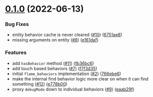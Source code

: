 # [0.1.0](https://github.com/VeryGoodOpenSource/flame_behaviors/compare/v0.0.1-dev.1...v0.1.0) (2022-06-13)

### Bug Fixes

- entity behavior cache is never cleared ([#10](https://github.com/VeryGoodOpenSource/flame_behaviors/issues/10)) ([6751ae8](https://github.com/VeryGoodOpenSource/flame_behaviors/commit/6751ae85eefdc848dd8f4c6c221c3f5d49303aed))
- missing arguments on entity ([#8](https://github.com/VeryGoodOpenSource/flame_behaviors/issues/8)) ([e161daf](https://github.com/VeryGoodOpenSource/flame_behaviors/commit/e161daf360f49423355b4822ff4342bad00c6977))

### Features

- add `hasBehavior` method ([#11](https://github.com/VeryGoodOpenSource/flame_behaviors/issues/11)) ([fb36bc6](https://github.com/VeryGoodOpenSource/flame_behaviors/commit/fb36bc67c152d17fa98b56f88f42b1d86452c4ab))
- add touch based behaviors ([#7](https://github.com/VeryGoodOpenSource/flame_behaviors/issues/7)) ([f7f3d35](https://github.com/VeryGoodOpenSource/flame_behaviors/commit/f7f3d35cade614ca404dc84937777752dca3f5be))
- initial `flame_behaviors` implementation ([#2](https://github.com/VeryGoodOpenSource/flame_behaviors/issues/2)) ([766ebe6](https://github.com/VeryGoodOpenSource/flame_behaviors/commit/766ebe6f398cdb96e93425d86713760c0664075d))
- make the internal find behavior logic more clear on when it can find something ([#12](https://github.com/VeryGoodOpenSource/flame_behaviors/issues/12)) ([e778b00](https://github.com/VeryGoodOpenSource/flame_behaviors/commit/e778b00c06f0bdd3d973548458402e7a3fa051b1))
- proxy `debugMode` down to individual behaviors ([#9](https://github.com/VeryGoodOpenSource/flame_behaviors/issues/9)) ([eaab29f](https://github.com/VeryGoodOpenSource/flame_behaviors/commit/eaab29f3fd17412072e975bd11ebf2828adf548a))
